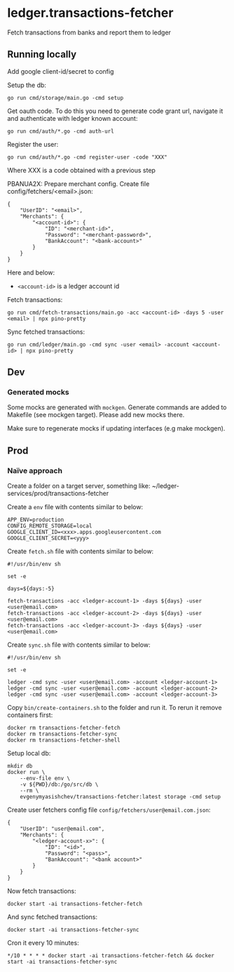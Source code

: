 # ledger.transactions-fetcher
Fetch transactions from banks and report them to ledger

## Running locally

Add google client-id/secret to config

Setup the db:
```
go run cmd/storage/main.go -cmd setup
```

Get oauth code. To do this you need to generate code grant url, navigate it and authenticate with ledger known account:
```
go run cmd/auth/*.go -cmd auth-url
```

Register the user:
```
go run cmd/auth/*.go -cmd register-user -code "XXX"
```
Where XXX is a code obtained with a previous step

PBANUA2X: Prepare merchant config. Create file config/fetchers/\<email\>.json:
```
{
    "UserID": "<email>",
    "Merchants": {
        "<account-id>": {
            "ID": "<merchant-id>",
            "Password": "<merchant-password>",
            "BankAccount": "<bank-account>"
        }
    }
}
```

Here and below:
* `<account-id>` is a ledger account id

Fetch transactions:

```
go run cmd/fetch-transactions/main.go -acc <account-id> -days 5 -user <email> | npx pino-pretty
```

Sync fetched transactions:

```
go run cmd/ledger/main.go -cmd sync -user <email> -account <account-id> | npx pino-pretty
```

## Dev

### Generated mocks

Some mocks are generated with `mockgen`. Generate commands are added to Makefile (see mockgen target). Please add new mocks there.

Make sure to regenerate mocks if updating interfaces (e.g make mockgen).

## Prod

### Naïve approach

Create a folder on a target server, something like: ~/ledger-services/prod/transactions-fetcher

Create a `env` file with contents similar to below:
```
APP_ENV=production
CONFIG_REMOTE_STORAGE=local
GOOGLE_CLIENT_ID=<xxx>.apps.googleusercontent.com
GOOGLE_CLIENT_SECRET=<yyy>
```

Create `fetch.sh` file with contents similar to below:
```
#!/usr/bin/env sh

set -e

days=${days:-5}

fetch-transactions -acc <ledger-account-1> -days ${days} -user <user@email.com>
fetch-transactions -acc <ledger-account-2> -days ${days} -user <user@email.com>
fetch-transactions -acc <ledger-account-3> -days ${days} -user <user@email.com>
```

Create `sync.sh` file with contents similar to below:
```
#!/usr/bin/env sh

set -e

ledger -cmd sync -user <user@email.com> -account <ledger-account-1>
ledger -cmd sync -user <user@email.com> -account <ledger-account-2>
ledger -cmd sync -user <user@email.com> -account <ledger-account-3>
```

Copy `bin/create-containers.sh` to the folder and run it. To rerun it remove containers first:
```
docker rm transactions-fetcher-fetch
docker rm transactions-fetcher-sync
docker rm transactions-fetcher-shell
```

Setup local db:
```
mkdir db
docker run \
    --env-file env \
    -v ${PWD}/db:/go/src/db \
    --rm \
    evgenymyasishchev/transactions-fetcher:latest storage -cmd setup
```

Create user fetchers config file `config/fetchers/user@email.com.json`:
```
{
    "UserID": "user@email.com",
    "Merchants": {
        "<ledger-account-x>": {
            "ID": "<id>",
            "Password": "<pass>",
            "BankAccount": "<bank account>"
        }
    }
}
```

Now fetch transactions:
```
docker start -ai transactions-fetcher-fetch
```

And sync fetched transactions:
```
docker start -ai transactions-fetcher-sync
```

Cron it every 10 minutes:

```
*/10 * * * * docker start -ai transactions-fetcher-fetch && docker start -ai transactions-fetcher-sync
```